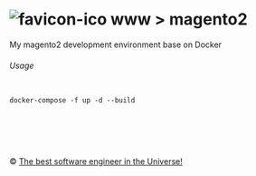 ![favicon-ico] www > magento2
=======

My magento2 development environment base on Docker

###### Usage

```

docker-compose -f up -d --build

```

&nbsp;
============
&copy; [The best software engineer in the Universe!](http://www.metlinskyi.com/)

[favicon-ico]: https://raw.github.com/metlinskyi/www/magento2/favicon.png